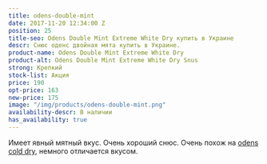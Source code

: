 ```yaml
---
title: odens-double-mint
date: 2017-11-20 12:34:00 Z
position: 25
title-seo: Odens Double Mint Extreme White Dry купить в Украине
descr: Снюс оденс двойная мята купить в Украине.
product-name: Odens Double Mint Extreme White Dry
product-alt: Odens Double Mint Extreme White Dry Snus
strong: Крепкий
stock-list: Акция
price: 190
opt-price: 163
new-price: 175
image: "/img/products/odens-double-mint.png"
availability-descr: В наличии
has_availability: true
---
```


Имеет явный мятный вкус. Очень хороший снюс. Очень похож на [odens cold dry](/odens-cold-dry), немного отличается вкусом.